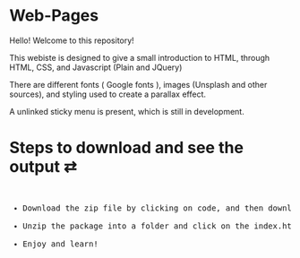 # Web-Pages

Hello! Welcome to this repository!

This webiste is designed to give a small introduction to HTML, through HTML, CSS, and Javascript (Plain and JQuery) 

There are different fonts ( Google fonts ), images (Unsplash and other sources), and styling used to create a parallax effect.

A unlinked sticky menu is present, which is still in development.


# Steps to download and see the output ⇄

<pre>
<ul>
<li>Download the zip file by clicking on code, and then download zip.</li>
<li>Unzip the package into a folder and click on the index.html file. </li>
<li>Enjoy and learn!</li>
</ul>
</pre>
